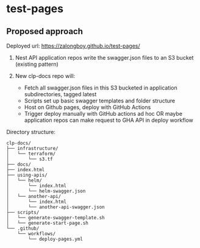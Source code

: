 # test-pages

## Proposed approach

Deployed url: https://zalongboy.github.io/test-pages/

1. Nest API application repos write the swagger.json files to an S3 bucket (existing pattern)
2. New clp-docs repo will:

   - Fetch all swagger.json files in this S3 bucketed in application subdirectories, tagged latest
   - Scripts set up basic swagger templates and folder structure
   - Host on Github pages, deploy with GitHub Actions
   - Trigger deploy manually with GitHub actions ad hoc OR maybe application repos can make request to GHA API in deploy workflow

Directory structure:

    clp-docs/
    ├── infrastructure/
    │   └── terraform/
    │       └── s3.tf
    ├── docs/
    ├── index.html
    ├── using-apis/
    │   └── helm/
    │       └── index.html
    │       └── helm-swagger.json
    │   └── another-api/
    │       └── index.html
    │       └── another-api-swagger.json
    ├── scripts/
    │   └── generate-swagger-template.sh
    │   └── generate-start-page.sh
    └── .github/
        └── workflows/
            └── deploy-pages.yml
